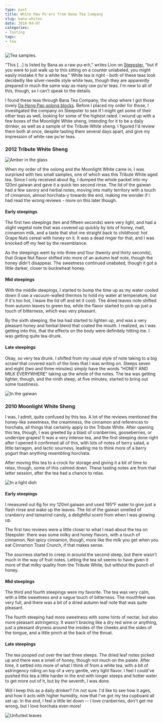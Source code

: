 ```yaml
---
type: post
title: White Raw Pu'ers from Bana Tea Company
slug: bana-whites
date: 2016-04-07
categories:
- Tasting
tags:
- tea
---
```


![Tea samples.](/assets/tasting/agedwhite-4.jpg)

"This [...] is listed by Bana as a raw pu-erh," writes Lion on [Steepster](http://steepster.com/teas/bana-tea-company/45311-moonlight-white-from-jingmai-raw-puer), "but if you were to just walk up to this sitting on a counter unlabeled, you might easily mistake it for a white tea."  White tea is right - both of these teas look decidedly like silver-needle style white teas, though they are apparently prepared in much the same way as many raw pu'er teas.  I'm new to all of this, though, so I can't speak to the details.

I found these teas through Bana Tea Company, the shop where I got those lovely [Da Hong Pao oolong blocks](/posts/tasting/2016/03/24/da-hong-pao-blocks/).  Before I placed my order for those, I investigated the company on Steepster to see if I might get some of their other teas as well, looking for some of the highest rated.  I wound up with a few boxes of the Moonlight White sheng, intending for it to be a daily drinker, as well as a sample of the Tribute White sheng.  I figured I'd review them both at once, despite tasting them several days apart, and give my impression of white raw pu'er teas.

### 2012 Tribute White Sheng

![Amber in the glass](/assets/tasting/agedwhite-5.jpg)

When my order of the oolong and the Moonlight White came in, I was surprised with two small samples, one of which was this Tribute White aged tea.  Since I only received about 8g, I dumped the whole packet into my 120ml gaiwan and gave it a quick ten second rinse.  The lid of the gaiwan had a few savory and herbal notes, moving into malty territory with a touch of cinnamon, almost horchata-y towards the end, making me wonder if I had read the wrong reviews - more on this later though.

#### Early steepings

The first two steepings (ten and fifteen seconds) were very light, and had a slight vegetal note that was covered up quickly by lots of honey, malt, cinnamon milk, and a taste that shot me straight back to childhood: hot Grape Nuts cereal with honey on it.  It was a dead ringer for that, and I was knocked off my feet by the resemblance.

As the steepings went by into three and four (twenty and thirty seconds), that Grape Nut flavor shifted into more of an autumn leaf note, though the honey didn't disappear.  The sweetness continued unabated, though it got a little darker, closer to buckwheat honey.

#### Mid steepings

With the middle steepings, I started to bump the time up as my water cooled down (I use a vacuum-walled thermos to hold my water at temperature, but if it's too hot, I leave the lid off and let it cool).  The dried leaves note shifted from autumn leaves to green tea, while the flavor started to pick up just a touch of bitterness, which was very pleasant.

By the sixth steeping, the tea had started to lighten up, and was a very pleasant honey and herbal blend that coated the mouth.  I realized, as I was getting into this, that the effects on the body were definitely hitting me.  I was getting quite tea-drunk.

#### Late steepings

Okay, so very tea drunk.  I shifted from my usual style of note taking to a big scrawl that covered each of the lines that I was writing on.  Steeps seven and eight (two and three minutes) simply have the words "HONEY AND MILK EVERYWHERE" taking up the whole of the notes.  The tea was getting lighter, though, and the ninth steep, at five minutes, started to bring out some toastiness.

![In the gaiwan](/assets/tasting/agedwhite-1.jpg)

### 2010 Moonlight White Sheng

I was, I admit, quite confused by this tea.  A lot of the reviews mentioned the honey-like sweetness, the creaminess, the cinnamon and references to horchata, all things that certainly apply to the Tribute White.  After opening this tea, though, I was greeted by a blast of cranberries, gooseberries, or underripe grapes!  It was a very intense tea, and the first steeping done right after I opened it confirmed all of this, with lots of notes of berry salad, a little tarragon, and lactic sourness, leading me to think more of a berry yogurt than anything resembling horchata.

After moving this tea to a crock for storage and giving it a bit of time to relax, though, some of this calmed down.  These tasting notes are from that latter session, after the tea had a chance to relax.

![In a light dish](/assets/tasting/agedwhite-2.jpg)

#### Early steepings

I measured out 6g for my 120ml gaiwan and used 195&deg;F water to give just a flash rinse and wake up the leaves.  The lid of the gaiwan smelled of cranberry and tamarind candy, a delightful scent from when I was growing up.

The first two reviews were a little closer to what I read about the tea on Steepster: there was some milky and honey flavors, with a touch of cinnamon.  Not spicy cinnamon, though, more like the milk you get when you eat Cinnamon Toast Crunch, if that makes sense.

The sourness started to creep in around the second steep, but there wasn't much in the way of fruit notes.  Letting the tea sit seems to have given it more of that milky quality from the Tribute White, but without the punch of honey.

#### Mid steepings

The third and fourth steepings were my favorite.  The tea was very calm, with a little sweetness and a vague touch of bitterness.  The mouthfeel was very full, and there was a bit of a dried autumn leaf note that was quite pleasant.

The fourth steeping had more sweetness with some hints of nectar, but also more pleasant astringency.  It wasn't bracing like a dry red wine or anything, just a pleasant dryness around the insides of the cheeks and the sides of the tongue, and a little pinch at the back of the throat.

#### Late steepings

The tea pooped out over the last three steeps.  The dried leaf notes picked up and there was a smell of honey, though not much on the palate.  After time, it settled into more of what I think of from a white tea, with a bit of astringency riding on top of a very gentle, very light flavor.  I feel I could've pushed this tea a little harder in the end with longer steeps and hotter water to get more out of it, but by the seventh, I was done.

Will I keep this as a daily drinker?  I'm not sure.  I'd like to see how it ages, and how it acts with higher humidity, now that I've got my tea cupboard all set up.  In the end, I feel a little let down -- I love cranberries, don't get me wrong, but I love horchata even more!

![Unfurled leaves](/assets/tasting/agedwhite-3.jpg)
